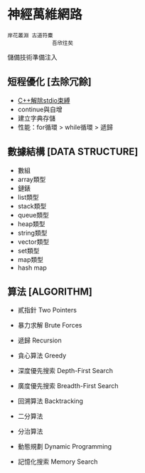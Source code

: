   # 神經萬維網路
    岸花叢淵 古道符麋
                  吾欣往矣

   儲備技術準備注入

## 短程優化 [去除冗餘]
 * [C++解除stdio束縛](https://github.com/Lost-Monument/NeuralLine/blob/%E8%A1%93%E9%9B%86-COMPUTER/%E6%80%9D%E7%B6%AD%E7%B4%A2%E5%BC%95/%E5%85%A8%E9%81%A9%E7%94%A8%E9%99%90%E5%88%B6%E8%A7%A3%E9%99%A4.cpp)
 * continue與自增
 * 建立字典存儲
 * 性能：for循環 > while循環 > 遞歸

## 數據結構 [DATA STRUCTURE]
  *  數組
  *  array類型
  *  鏈錶
  *  list類型
  *  stack類型
  *  queue類型
  *  heap類型
  *  string類型
  *  vector類型
  *  set類型
  *  map類型
  *  hash map

## 算法 [ALGORITHM]

  *  貳指針 Two Pointers

  *  暴力求解 Brute Forces

  *  遞歸 Recursion

  *  貪心算法 Greedy
    
  *  深度優先搜索 Depth-First Search

  *  廣度優先搜索 Breadth-First Search
    
  *  回溯算法 Backtracking

  *  二分算法

  *  分治算法

  *  動態規劃 Dynamic Programming
    
  *  記憶化搜索 Memory Search

